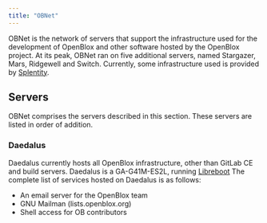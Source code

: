 ```yaml
---
title: "OBNet"
---
```

OBNet is the network of servers that support the infrastructure used for the development of OpenBlox and other software hosted by the OpenBlox project. At its peak, OBNet ran on five additional servers, named Stargazer, Mars, Ridgewell and Switch. Currently, some infrastructure used is provided by [Splentity](https://splentity.com).

## Servers

OBNet comprises the servers described in this section. These servers are listed in order of addition.

### Daedalus

Daedalus currently hosts all OpenBlox infrastructure, other than GitLab CE and build servers. Daedalus is a GA-G41M-ES2L, running [Libreboot](https://libreboot.org) The complete list of services hosted on Daedalus is as follows:

* An email server for the OpenBlox team
* GNU Mailman (lists.openblox.org)
* Shell access for OB contributors
